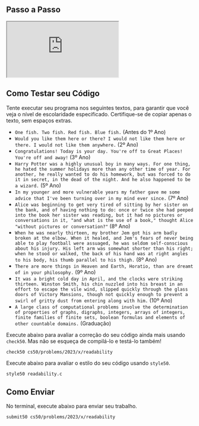 ## Passo a Passo

<div class="ratio ratio-16x9" data-video=""><iframe allow="accelerometer; autoplay; encrypted-media; gyroscope; picture-in-picture" allowfullscreen="" class="border" data-video="" src="https://www.youtube.com/embed/AOVyZEh9zgE?modestbranding=0&amp;rel=0&amp;showinfo=0"></iframe></div>

## Como Testar seu Código

Tente executar seu programa nos seguintes textos, para garantir que você veja o nível de escolaridade especificado. Certifique-se de copiar apenas o texto, sem espaços extras.

- `One fish. Two fish. Red fish. Blue fish.` (Antes do 1º Ano)
- `Would you like them here or there? I would not like them here or there. I would not like them anywhere.` (2º Ano)
- `Congratulations! Today is your day. You're off to Great Places! You're off and away!` (3º Ano)
- `Harry Potter was a highly unusual boy in many ways. For one thing, he hated the summer holidays more than any other time of year. For another, he really wanted to do his homework, but was forced to do it in secret, in the dead of the night. And he also happened to be a wizard.` (5º Ano)
- `In my younger and more vulnerable years my father gave me some advice that I've been turning over in my mind ever since.` (7º Ano)
- `Alice was beginning to get very tired of sitting by her sister on the bank, and of having nothing to do: once or twice she had peeped into the book her sister was reading, but it had no pictures or conversations in it, "and what is the use of a book," thought Alice "without pictures or conversation?"` (8º Ano)
- `When he was nearly thirteen, my brother Jem got his arm badly broken at the elbow. When it healed, and Jem's fears of never being able to play football were assuaged, he was seldom self-conscious about his injury. His left arm was somewhat shorter than his right; when he stood or walked, the back of his hand was at right angles to his body, his thumb parallel to his thigh.` (8º Ano)
- `There are more things in Heaven and Earth, Horatio, than are dreamt of in your philosophy.` (9º Ano)
- `It was a bright cold day in April, and the clocks were striking thirteen. Winston Smith, his chin nuzzled into his breast in an effort to escape the vile wind, slipped quickly through the glass doors of Victory Mansions, though not quickly enough to prevent a swirl of gritty dust from entering along with him.` (10º Ano)
- `A large class of computational problems involve the determination of properties of graphs, digraphs, integers, arrays of integers, finite families of finite sets, boolean formulas and elements of other countable domains.` (Graduação)

Execute abaixo para avaliar a correção do seu código ainda mais usando `check50`. Mas não se esqueça de compilá-lo e testá-lo também!

    check50 cs50/problems/2023/x/readability

Execute abaixo para avaliar o estilo do seu código usando `style50`.

    style50 readability.c

## Como Enviar

No terminal, execute abaixo para enviar seu trabalho.

    submit50 cs50/problems/2023/x/readability
